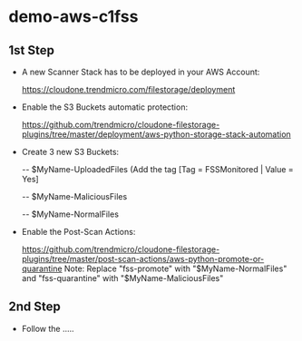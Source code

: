 # demo-aws-c1fss

## 1st Step
- A new Scanner Stack has to be deployed in your AWS Account:

  https://cloudone.trendmicro.com/filestorage/deployment

- Enable the S3 Buckets automatic protection:

  https://github.com/trendmicro/cloudone-filestorage-plugins/tree/master/deployment/aws-python-storage-stack-automation


- Create 3 new S3 Buckets:

  -- $MyName-UploadedFiles (Add the tag [Tag = FSSMonitored	| Value = Yes]

  -- $MyName-MaliciousFiles 

  -- $MyName-NormalFiles


- Enable the Post-Scan Actions:

  https://github.com/trendmicro/cloudone-filestorage-plugins/tree/master/post-scan-actions/aws-python-promote-or-quarantine
  Note: Replace "fss-promote" with "$MyName-NormalFiles" and "fss-quarantine" with "$MyName-MaliciousFiles"


## 2nd Step
- Follow the .....
